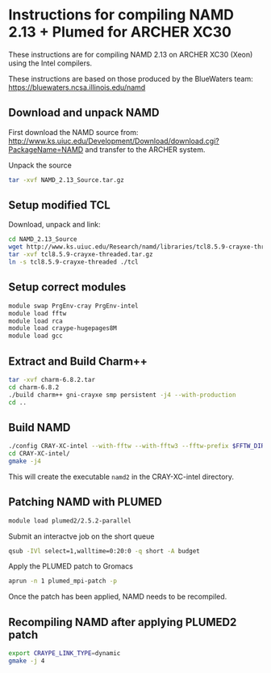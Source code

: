 Instructions for compiling NAMD 2.13 + Plumed for ARCHER XC30
=============================================================

These instructions are for compiling NAMD 2.13 on ARCHER XC30 (Xeon) using the Intel compilers.

These instructions are based on those produced by the BlueWaters team: https://bluewaters.ncsa.illinois.edu/namd

Download and unpack NAMD
------------------------

First download the NAMD source from: http://www.ks.uiuc.edu/Development/Download/download.cgi?PackageName=NAMD
and transfer to the ARCHER system.

Unpack the source

```bash
tar -xvf NAMD_2.13_Source.tar.gz
```

Setup modified TCL
------------------

Download, unpack and link:

```bash
cd NAMD_2.13_Source
wget http://www.ks.uiuc.edu/Research/namd/libraries/tcl8.5.9-crayxe-threaded.tar.gz
tar -xvf tcl8.5.9-crayxe-threaded.tar.gz
ln -s tcl8.5.9-crayxe-threaded ./tcl
```

Setup correct modules
---------------------

```bash
module swap PrgEnv-cray PrgEnv-intel
module load fftw
module load rca
module load craype-hugepages8M
module load gcc
```

Extract and Build Charm++
--------------------------

```bash
tar -xvf charm-6.8.2.tar
cd charm-6.8.2
./build charm++ gni-crayxe smp persistent -j4 --with-production
cd ..
```


Build NAMD
----------

```bash
./config CRAY-XC-intel --with-fftw --with-fftw3 --fftw-prefix $FFTW_DIR/.. --charm-arch gni-crayxe-persistent-smp
cd CRAY-XC-intel/
gmake -j4
```

This will create the executable `namd2` in the CRAY-XC-intel directory.


Patching NAMD with PLUMED
-------------------------
```bash
module load plumed2/2.5.2-parallel
```
Submit an interactve job on the short queue
```bash
qsub -IVl select=1,walltime=0:20:0 -q short -A budget
```

Apply the PLUMED patch to Gromacs

```bash
aprun -n 1 plumed_mpi-patch -p
```
Once the patch has been applied, NAMD needs to be recompiled.


Recompiling NAMD after applying PLUMED2 patch
---------------------------------------------
```bash
export CRAYPE_LINK_TYPE=dynamic
gmake -j 4
```
